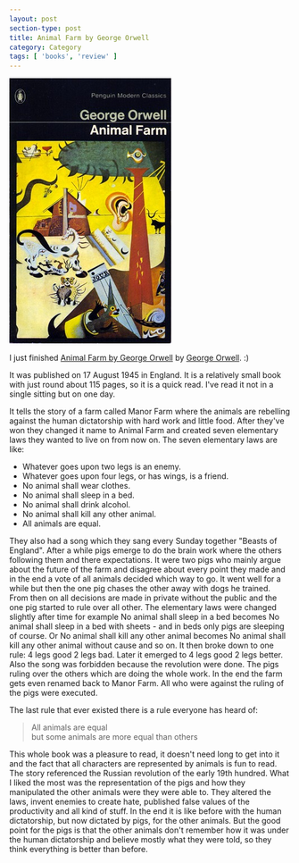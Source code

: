 ```yaml
---
layout: post
section-type: post
title: Animal Farm by George Orwell
category: Category
tags: [ 'books', 'review' ]
---
```


[![Animal Farm by George Orwell](/img/books/animal-farm.jpg)](https://www.goodreads.com/book/show/13420338-animal-farm)

I just finished
[Animal Farm by George Orwell](https://www.goodreads.com/book/show/13420338-animal-farm) by 
[George Orwell](https://www.goodreads.com/author/show/3706.George_Orwell). :)

It was published on 17 August 1945 in England. It is a relatively small book with just round about 115 pages, so it is a quick read. I've read it not in a single sitting but on one day.

It tells the story of a farm called Manor Farm where the animals are rebelling against the human dictatorship with hard work and little food. After they've won they changed it name to Animal Farm and created seven elementary laws they wanted to live on from now on. The seven elementary laws are like: 
- Whatever goes upon two legs is an enemy.
- Whatever goes upon four legs, or has wings, is a friend.
- No animal shall wear clothes.
- No animal shall sleep in a bed.
- No animal shall drink alcohol.
- No animal shall kill any other animal.
- All animals are equal.

They also had a song which they sang every Sunday together "Beasts of England".
After a while pigs emerge to do the brain work where the others following them and there expectations. It were two pigs who mainly argue about the future of the farm and disagree about every point they made and in the end a vote of all animals decided which way to go. It went well for a while but then the one pig chases the other away with dogs he trained. From then on all decisions are made in private without the public and the one pig started to rule over all other. The elementary laws were changed slightly after time for example No animal shall sleep in a bed becomes No animal shall sleep in a bed with sheets - and in beds only pigs are sleeping of course. Or No animal shall kill any other animal becomes No animal shall kill any other animal without cause and so on. It then broke down to one rule: 4 legs good 2 legs bad. Later it emerged to 4 legs good 2 legs better. Also the song was forbidden because the revolution were done. The pigs ruling over the others which are doing the whole work. In the end the farm gets even renamed back to Manor Farm. All who were against the ruling of the pigs were executed.

The last rule that ever existed there is a rule everyone has heard of:

> All animals are equal   
but some animals are more equal than others

This whole book was a pleasure to read, it doesn't need long to get into it and the fact that all characters are represented by animals is fun to read. The story referenced the Russian revolution of the early 19th hundred. What I liked the most was the representation of the pigs and how they manipulated the other animals were they were able to. They altered the laws, invent enemies to create hate, published false values of the productivity and all kind of stuff. In the end it is like before with the human dictatorship, but now dictated by pigs, for the other animals. But the good point for the pigs is that the other animals don't remember how it was under the human dictatorship and believe mostly what they were told, so they think everything is better than before.
